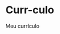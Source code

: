 # Curr-culo
Meu currículo[
](https://www.canva.com/design/DAGGc0_ccyU/pIatQprIx-Vq1H77Xn5SFg/edit?utm_content=DAGGc0_ccyU&utm_campaign=designshare&utm_medium=link2&utm_source=sharebutton)
